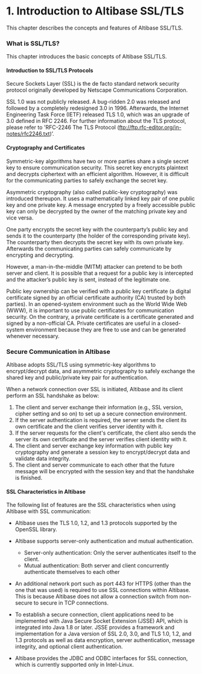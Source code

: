 # 1. Introduction to Altibase SSL/TLS

This chapter describes the concepts and features of Altibase SSL/TLS.

### What is SSL/TLS?

This chapter introduces the basic concepts of Altibase SSL/TLS.

#### Introduction to SSL/TLS Protocols

Secure Sockets Layer (SSL) is the de facto standard network security protocol originally developed by Netscape Communications Corporation. 

SSL 1.0 was not publicly released. A bug-ridden 2.0 was released and followed by a completely redesigned 3.0 in 1996. Afterwards, the Internet Engineering Task Force (IETF) released TLS 1.0, which was an upgrade of 3.0 defined in RFC 2246. For further information about the TLS protocol, please refer to 'RFC-2246 The TLS Protocol (ftp://ftp.rfc-editor.org/in-notes/rfc2246.txt)’. 

#### Cryptography and Certificates

Symmetric-key algorithms have two or more parties share a single secret key to ensure communication security. This secret key encrypts plaintext and decrypts ciphertext with an efficient algorithm. However, it is difficult for the communicating parties to safely exchange the secret key.

Asymmetric cryptography (also called public-key cryptography) was introduced thereupon. It uses a mathematically linked key pair of one public key and one private key. A message encrypted by a freely accessible public key can only be decrypted by the owner of the matching private key and vice versa.

One party encrypts the secret key with the counterparty’s public key and sends it to the counterparty (the holder of the corresponding private key). The counterparty then decrypts the secret key with its own private key. Afterwards the communicating parties can safely communicate by encrypting and decrypting. 

However, a man-in-the-middle (MITM) attacker can pretend to be both server and client. It is possible that a request for a public key is intercepted and the attacker’s public key is sent, instead of the legitimate one. 

Public key ownership can be verified with a public key certificate (a digital certificate signed by an official certificate authority (CA) trusted by both parties). In an opened-system environment such as the World Wide Web (WWW), it is important to use public certificates for communication security. On the contrary, a private certificate is a certificate generated and signed by a non-official CA. Private certificates are useful in a closed-system environment because they are free to use and can be generated whenever necessary.

### Secure Communication in Altibase

Altibase adopts SSL/TLS using symmetric-key algorithms to encrypt/decrypt data, and asymmetric cryptography to safely exchange the shared key and public/private key pair for authentication.

When a network connection over SSL is initiated, Altibase and its client perform an SSL handshake as below:

1.  The client and server exchange their information (e.g., SSL version, cipher setting and so on) to set up a secure connection environment. 
2.  If the server authentication is required, the server sends the client its own certificate and the client verifies server identity with it. 
3.  If the server requests for the client's certificate, the client also sends the server its own certificate and the server verifies client identity with it. 
4.  The client and server exchange key information with public key cryptography and generate a session key to encrypt/decrypt data and validate data integrity. 
5.  The client and server communicate to each other that the future message will be encrypted with the session key and that the handshake is finished.

#### SSL Characteristics in Altibase 

The following list of features are the SSL characteristics when using Altibase with SSL communication: 

- Altibase uses the TLS 1.0, 1.2, and 1.3 protocols supported by the OpenSSL library.

- Altibase supports server-only authentication and mutual authentication. 

  * Server-only authentication: Only the server authenticates itself to the client. 
  * Mutual authentication: Both server and client concurrently authenticate themselves to each other

- An additional network port such as port 443 for HTTPS (other than the one that was used) is required to use SSL connections within Altibase. This is because Altibase does not allow a connection switch from non-secure to secure in TCP connections.
  
- To establish a secure connection, client applications need to be implemented with Java Secure Socket Extension (JSSE) API, which is integrated into Java 1.8 or later. JSSE provides a framework and implementation for a Java version of SSL 2.0, 3.0, and TLS 1.0, 1.2, and 1.3 protocols as well as data encryption, server authentication, message integrity, and optional client authentication. 
  
- Altibase provides the JDBC and ODBC interfaces for SSL connection, which is currently supported only in Intel-Linux.

